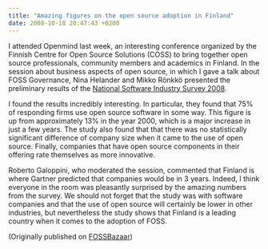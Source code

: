 ```yaml
---
title: "Amazing figures on the open source adoption in Finland"
date: 2008-10-18 20:47:43 +0200
---
```


I attended Openmind last week, an interesting conference organized by the Finnish Centre for Open
Source Solutions (COSS) to bring together open source professionals,
community members and academics in Finland.  In the session about business
aspects of open source, in which I gave a talk about FOSS Governance, Nina
Helander and Mikko Rönkkö presented the preliminary results of the <a href=
"http://www.softwareindustrysurvey.org/">National Software Industry Survey
2008</a>.

I found the results incredibly interesting.  In particular, they found that
75% of responding firms use open source software in some way.  This figure
is up from approximately 13% in the year 2000, which is a major increase in
just a few years.  The study also found that that there was no
statistically significant difference of company size when it came to the
use of open source.  Finally, companies that have open source components in
their offering rate themselves as more innovative.

Roberto Galoppini, who moderated the session, commented that Finland is
where Gartner predicted that companies would be in 3 years.  Indeed, I
think everyone in the room was pleasantly surprised by the amazing numbers
from the survey.  We should not forget that the study was with software
companies and that the use of open source will certainly be lower in other
industries, but nevertheless the study shows that Finland is a leading
country when it comes to the adoption of FOSS.

(Originally published on <a href = "https://fossbazaar.org/">FOSSBazaar</a>)

